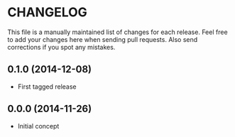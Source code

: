 # CHANGELOG

This file is a manually maintained list of changes for each release. Feel free
to add your changes here when sending pull requests. Also send corrections if
you spot any mistakes.

## 0.1.0 (2014-12-08)

* First tagged release

## 0.0.0 (2014-11-26)

* Initial concept
